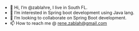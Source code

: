- 👋 Hi, I’m @zablahre, I live in South FL. 
- 👀 I’m interested in Spring boot development using Java lang.
- 💞️ I’m looking to collaborate on Spring Boot development.
- 📫 How to reach me @ rene.zablah@gmail.com

<!---
zablahre/zablahre is a ✨ special ✨ repository because its `README.md` (this file) appears on your GitHub profile.
You can click the Preview link to take a look at your changes.
--->
